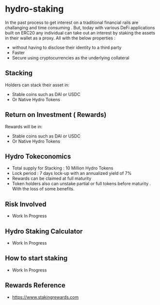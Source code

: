 # hydro-staking

In the past process to get interest on a traditional financial rails are challanging and time consuming . But, today with various DeFi applications built on ERC20 any individual can take out an interest by staking the assets in their wallet as a proxy. All with the below properties :

- without having to disclose their identity to a third party
- Faster
- Secure using cryptocurrencies as the underlying collateral

## Stacking 
Holders can stack their asset in:
- Stable coins such as DAI or USDC
- Or Native Hydro Tokens

## Return on Investment ( Rewards)
Rewards will be in:
- Stable coins such as DAI or USDC
- Or Native Hydro Tokens

## Hydro Tokeconomics
- Total supply for Stacking : 10 Million Hydro Tokens
- Lock period : 7 days lock-up with an annualized yield of 7%
- Rewards can be claimed at full maturity
- Token holders also can unstake partial or full tokens before maturity . With the loss of some benefits.

## Risk Involved
-  Work In Progress

## Hydro Staking Calculator
- Work In Progress

## How to start staking
- Work In Progress

## Rewards Reference
- https://www.stakingrewards.com

